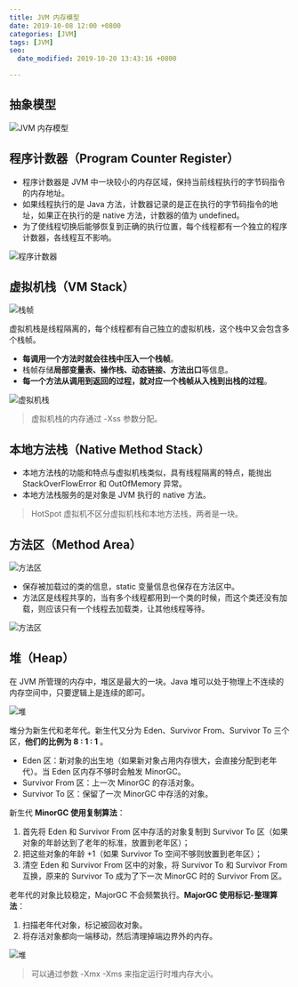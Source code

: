 ```yaml
---
title: JVM 内存模型
date: 2019-10-08 12:00 +0800
categories: [JVM]
tags: [JVM]
seo:
  date_modified: 2019-10-20 13:43:16 +0800

---
```


## 抽象模型

![JVM 内存模型](https://blog.cloudli.top/images/jvm_memory.png)

## 程序计数器（Program Counter Register）

- 程序计数器是 JVM 中一块较小的内存区域，保持当前线程执行的字节码指令的内存地址。
- 如果线程执行的是 Java 方法，计数器记录的是正在执行的字节码指令的地址，如果正在执行的是 native 方法，计数器的值为 undefined。
- 为了使线程切换后能够恢复到正确的执行位置，每个线程都有一个独立的程序计数器，各线程互不影响。

![程序计数器](https://blog.cloudli.top/images/jvm_program_counter_register_mind.jpg)

## 虚拟机栈（VM Stack）

![栈帧](https://blog.cloudli.top/images/stack_frame.png)

虚拟机栈是线程隔离的，每个线程都有自己独立的虚拟机栈，这个栈中又会包含多个栈帧。
- **每调用一个方法时就会往栈中压入一个栈帧**。
- 栈帧存储**局部变量表、操作栈、动态链接、方法出口**等信息。
- **每一个方法从调用到返回的过程，就对应一个栈帧从入栈到出栈的过程**。

![虚拟机栈](https://blog.cloudli.top/images/jvm_stack_mind.jpg)

> 虚拟机栈的内存通过 -Xss 参数分配。

## 本地方法栈（Native Method Stack）

- 本地方法栈的功能和特点与虚拟机栈类似，具有线程隔离的特点，能抛出 StackOverFlowError 和 OutOfMemory 异常。
- 本地方法栈服务的是对象是 JVM 执行的 native 方法。

> HotSpot 虚拟机不区分虚拟机栈和本地方法栈，两者是一块。

## 方法区（Method Area）

![方法区](https://blog.cloudli.top/images/method_area.png)

- 保存被加载过的类的信息，static 变量信息也保存在方法区中。
- 方法区是线程共享的，当有多个线程都用到一个类的时候，而这个类还没有加载，则应该只有一个线程去加载类，让其他线程等待。

![方法区](https://blog.cloudli.top/images/jvm_method_area_mind.jpg)

## 堆（Heap）

在 JVM 所管理的内存中，堆区是最大的一块。Java 堆可以处于物理上不连续的内存空间中，只要逻辑上是连续的即可。

![堆](https://blog.cloudli.top/images/heap_area.png)

堆分为新生代和老年代。新生代又分为 Eden、Survivor From、Survivor To 三个区，**他们的比例为 8 : 1 : 1** 。

- Eden 区：新对象的出生地（如果新对象占用内存很大，会直接分配到老年代）。当 Eden 区内存不够时会触发 MinorGC。
- Survivor From 区：上一次 MinorGC 的存活对象。
- Survivor To 区：保留了一次 MinorGC 中存活的对象。

新生代 **MinorGC 使用复制算法**：

1. 首先将 Eden 和 Survivor From 区中存活的对象复制到 Survivor To 区（如果对象的年龄达到了老年的标准，放置到老年区）；
2. 把这些对象的年龄 +1（如果 Survivor To 空间不够则放置到老年区）；
3. 清空 Eden 和 Survivor From 区中的对象，将 Survivor To 和 Survivor From 互换，原来的 Survivor To 成为了下一次 MinorGC 时的 Survivor From 区。

老年代的对象比较稳定，MajorGC 不会频繁执行。**MajorGC 使用标记-整理算法**：

1. 扫描老年代对象，标记被回收对象。
2. 将存活对象都向一端移动，然后清理掉端边界外的内存。

![堆](https://blog.cloudli.top/images/jvm_heap_mind.jpg)

> 可以通过参数 -Xmx -Xms 来指定运行时堆内存大小。